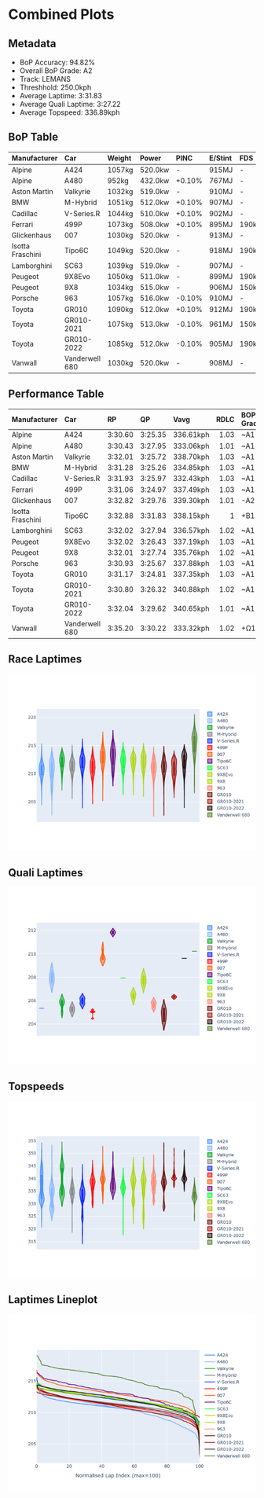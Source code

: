 # Combined Plots

## Metadata

- BoP Accuracy: 94.82%
- Overall BoP Grade: A2
- Track: LEMANS
- Threshhold: 250.0kph
- Average Laptime: 3:31.83
- Average Quali Laptime: 3:27.22
- Average Topspeed: 336.89kph

## BoP Table
| Manufacturer     | Car            | Weight   | Power   | PINC   | E/Stint   | FDS    | RDP    | QDP    | TDP    |
|:-----------------|:---------------|:---------|:--------|:-------|:----------|:-------|:-------|:-------|:-------|
| Alpine           | A424           | 1057kg   | 520.0kw | -      | 915MJ     | -      | 51.64% | 59.31% | 26.80% |
| Alpine           | A480           | 952kg    | 432.0kw | +0.10% | 767MJ     | -      | 53.05% | 74.07% | 48.97% |
| Aston Martin     | Valkyrie       | 1032kg   | 519.0kw | -      | 910MJ     | -      | 53.50% | 53.33% | 21.51% |
| BMW              | M-Hybrid       | 1051kg   | 512.0kw | +0.10% | 907MJ     | -      | 52.89% | 56.22% | 33.41% |
| Cadillac         | V-Series.R     | 1044kg   | 510.0kw | +0.10% | 902MJ     | -      | 48.63% | 60.80% | 19.01% |
| Ferrari          | 499P           | 1073kg   | 508.0kw | +0.10% | 895MJ     | 190kph | 51.38% | 44.98% | 9.83%  |
| Glickenhaus      | 007            | 1030kg   | 520.0kw | -      | 913MJ     | -      | 46.15% | 49.30% | 41.45% |
| Isotta Fraschini | Tipo6C         | 1049kg   | 520.0kw | -      | 918MJ     | 190kph | 43.95% | 47.22% | 31.53% |
| Lamborghini      | SC63           | 1039kg   | 519.0kw | -      | 907MJ     | -      | 48.33% | 60.95% | 28.65% |
| Peugeot          | 9X8Evo         | 1050kg   | 511.0kw | -      | 899MJ     | 190kph | 48.87% | 52.78% | 15.41% |
| Peugeot          | 9X8            | 1034kg   | 515.0kw | -      | 906MJ     | 150kph | 54.54% | 58.39% | 9.69%  |
| Porsche          | 963            | 1057kg   | 516.0kw | -0.10% | 910MJ     | -      | 50.70% | 44.30% | 29.51% |
| Toyota           | GR010          | 1090kg   | 512.0kw | +0.10% | 912MJ     | 190kph | 51.09% | 52.71% | 11.46% |
| Toyota           | GR010-2021     | 1075kg   | 513.0kw | -0.10% | 961MJ     | 150kph | 54.08% | 54.81% | 9.72%  |
| Toyota           | GR010-2022     | 1085kg   | 512.0kw | -0.10% | 905MJ     | 190kph | 53.45% | 68.83% | 9.58%  |
| Vanwall          | Vanderwell 680 | 1030kg   | 520.0kw | -      | 908MJ     | -      | 49.68% | 60.93% | 34.43% |

## Performance Table
| Manufacturer     | Car            | RP      | QP      | Vavg      |   RDLC | BOP-Grade   | Match   |
|:-----------------|:---------------|:--------|:--------|:----------|-------:|:------------|:--------|
| Alpine           | A424           | 3:30.60 | 3:25.35 | 336.61kph |   1.03 | ~A1         | 99.97%  |
| Alpine           | A480           | 3:30.43 | 3:27.95 | 333.06kph |   1.01 | ~A1         | 99.07%  |
| Aston Martin     | Valkyrie       | 3:32.01 | 3:25.72 | 338.70kph |   1.03 | ~A1         | 100.00% |
| BMW              | M-Hybrid       | 3:31.28 | 3:25.26 | 334.85kph |   1.03 | ~A1         | 100.00% |
| Cadillac         | V-Series.R     | 3:31.93 | 3:25.97 | 332.43kph |   1.03 | ~A1         | 99.51%  |
| Ferrari          | 499P           | 3:31.06 | 3:24.97 | 337.49kph |   1.03 | ~A1         | 99.91%  |
| Glickenhaus      | 007            | 3:32.82 | 3:29.76 | 339.30kph |   1.01 | -A2         | 93.17%  |
| Isotta Fraschini | Tipo6C         | 3:32.88 | 3:31.83 | 338.15kph |   1    | +B1         | 86.57%  |
| Lamborghini      | SC63           | 3:32.02 | 3:27.94 | 336.57kph |   1.02 | ~A1         | 100.00% |
| Peugeot          | 9X8Evo         | 3:32.02 | 3:26.43 | 337.19kph |   1.03 | ~A1         | 100.00% |
| Peugeot          | 9X8            | 3:32.01 | 3:27.74 | 335.76kph |   1.02 | ~A1         | 100.00% |
| Porsche          | 963            | 3:30.93 | 3:25.67 | 337.88kph |   1.03 | ~A1         | 99.70%  |
| Toyota           | GR010          | 3:31.17 | 3:24.81 | 337.35kph |   1.03 | ~A1         | 99.74%  |
| Toyota           | GR010-2021     | 3:30.80 | 3:26.32 | 340.88kph |   1.02 | ~A1         | 100.00% |
| Toyota           | GR010-2022     | 3:32.04 | 3:29.62 | 340.65kph |   1.01 | ~A1         | 99.66%  |
| Vanwall          | Vanderwell 680 | 3:35.20 | 3:30.22 | 333.32kph |   1.02 | +Ω1         | 39.81%  |

## Race Laptimes
![Race Laptimes](images/race_violin.png)

## Quali Laptimes
![Quali Laptimes](images/quali_violin.png)

## Topspeeds
![Topspeeds](images/topspeed_violin.png)

## Laptimes Lineplot
![Laptimes Lineplot](images/laptime_line.png)

